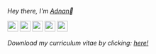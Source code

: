 <p>
    <i>Hey there, I'm <a href="https://10adnan75.github.io/">Adnan</a>👋</i>
</p>

<p>
    <a href="https://leetcode.com/10adnan75"><picture><img height="24" width="24" src="https://cdn.simpleicons.org/leetcode"></picture></a>
    <a href="https://instagram.com/pivot.element"><picture><img height="24" width="24" src="https://cdn.simpleicons.org/instagram"></picture></a>
    <a href="https://youtube.com/@10adnan75"><picture><img height="24" width="24" src="https://cdn.simpleicons.org/youtube"></picture></a>
    <a href="https://discordapp.com/users/701839942086819850"><picture><img height="24" width="24" src="https://cdn.simpleicons.org/discord"></picture></a>
    <a href="https://hackerrank.com/10adnan75"><picture><img height="24" width="24" src="https://cdn.simpleicons.org/hackerrank"></picture></a>
</p>

<i>Download my curriculum vitae by clicking: [here!](https://github.com/10adnan75/10adnan75.github.io/raw/main/Adnan_Resume.pdf)</i>
